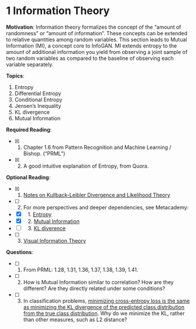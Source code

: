 # 1 Information Theory

**Motivation**: Information theory formalizes the concept of the “amount of randomness” or “amount of information”. These concepts can be extended to relative quantities among random variables. This section leads to Mutual Information (MI), a concept core to InfoGAN. MI extends entropy to the amount of additional information you yield from observing a joint sample of two random variables as compared to the baseline of observing each variable separately.

**Topics**:

1. Entropy
2. Differential Entropy
3. Conditional Entropy
4. Jensen’s Inequality
5. KL divergence
5. Mutual Information

**Required Reading**:

- [x] 1. Chapter 1.6 from Pattern Recognition and Machine Learning / Bishop. (“PRML”)
- [x] 2. A good intuitive explanation of Entropy, from Quora.

**Optional Reading**:

- [x] 1. [Notes on Kullback-Leibler Divergence and Likelihood Theory](https://arxiv.org/pdf/1404.2000.pdf)
- [ ] 2. For more perspectives and deeper dependencies, see Metacademy:
- [x] &nbsp;&nbsp;&nbsp;&nbsp;1. [Entropy](https://metacademy.org/graphs/concepts/entropy)
- [x] &nbsp;&nbsp;&nbsp;&nbsp;2. [Mutual Information](https://metacademy.org/graphs/concepts/mutual_information)
- [ ] &nbsp;&nbsp;&nbsp;&nbsp;3. [KL diverence](https://metacademy.org/graphs/concepts/kl_divergence)
- [ ] 3. [Visual Information Theory](https://colah.github.io/posts/2015-09-Visual-Information/)

**Questions**:

- [ ] 1. From PRML: 1.28, 1.31, 1.36, 1.37, 1.38, 1.39, 1.41.
- [ ] 2. How is Mutual Information similar to correlation? How are they different? Are they directly related under some conditions?
- [ ] 3. In classification problems, [minimizing cross-entropy loss is the same as minimizing the KL divergence of the predicted class distribution from the true class distribution](https://ai.stackexchange.com/questions/3065/why-has-cross-entropy-become-the-classification-standard-loss-function-and-not-k/4185). Why do we minimize the KL, rather than other measures, such as L2 distance?
